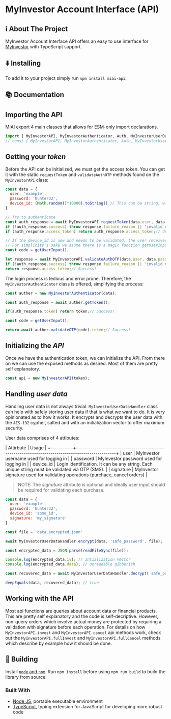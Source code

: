# MyInvestor Account Interface (API)

<h2 id="about-the-project">ℹ️ About The Project</h2>

MyInvestor Account Interface API offers an easy to use interface for [MyInvestor](https://myinvestor.es/) with TypeScript support.

<h2 id="installing">⬇️ Installing</h2>

To add it to your project simply run `npm install miai-api`.

<h2 id="documentation">📚 Documentation</h2>

## Importing the API

MIAI export 4 main classes that allows for ESM-only import declarations.

```js
import { MyInvestorAPI, MyInvestorAuthenticator, Auth, MyInvestorUserDataHandler } from 'miai-api';
// const { MyInvestorAPI, MyInvestorAuthenticator, Auth, MyInvestorUserDataHandler } = require('miai-api');// Won't work!
```

## Getting your _token_

Before the API can be initialized, we must get the access token. You can get it with the static `requestToken` and `validateAuthOTP` methods found on the `MyInvestorAPI` class:

```js
const data = {
  user: 'example',
  password: 'hunter32',
  device_id: (Math.random()*10000).toString() // This can be string, will require validaton the first time its used to request a token
}

// Try to authenticate
const auth_response = await MyInvestorAPI.requestToken(data.user, data.password, data.device_id);
if (!auth_response.success) throw response.failure_reason || 'invalid user or password'
if (auth_response.access_token) return auth_response.access_token;// device_id is already verified. Success!

// If the device_id is new and needs to be validated, the user receives and SMS with the validation code.
// For simplicity's sake we asume there is a magic function getUserInput()
const code = getUserInput();

let response = await MyInvestorAPI.validateAuthOTP(data.user, data.password, data.device_id, auth_response.opt_request_id, code);
if (!auth_response.success) throw response.failure_reason || 'invalid opt code'
return response.access_token;// Success!
```

The login process is tedious and error prone. Therefore, the `MyInvestorAuthenticator` class is offered, simplifying the process:

```js
const auther = new MyInvestorAuthenticator(data);

const auth_response = await auther.getToken();

if(auth_response.token) return token;// Success!

const code = getUserInput();

return await auther.validateOTP(code).token;// Success!
```

## Initializing the _API_

Once we have the authentication token, we can initialize the API. From there on we can use the exposed methods as desired. Most of them are pretty self explanatory.

```js
const api = new MyInvestorAPI(token);
```
## Handling _user data_

Handling user data is not always trivial. `MyInvestorUserDataHandler` class can help with safely storing user data if that is what we want to do. It is very opinionated as to how it works. It encrypts and decrypts the user data with the `AES-192` cypher, salted and with an initialization vector to offer maximum security.

User data comprises of 4 attibutes:

| Attirbute |                                              Usage                                              |
+-----------+-------------------------------------------------------------------------------------------------+
| user      | MyInvestor username used for logging in                                                         |
| password  | MyInvestor password used for logging in                                                         |
| device_id | Login identification. It can be any string. Each unique string must be validated via OTP (SMS). |
| signature | MyInvestor signature used for validating operations (purchace, cancel orders)                   |

> NOTE: The *signature* attribute is optional and ideally user input should be required for validating each purchase.

```js
const data = {
  user: 'example',
  password: 'hunter32',
  device_id: 'some_id',
  signature: 'my_signature'
}

const file = 'data.encrypted.json'

await MyInvestorUserDataHandler.encrypt(data, 'safe_password', file);

const encrypted_data = JSON.parse(readFileSync(file));

console.log(encrypted_data.iv); // Intialization Vector
console.log(encrypted_data.data); // Unreadable gibberish

const recovered_data = await MyInvestorUserDataHandler.decrypt('safe_password', file);

deepEquals(data, recovered_data); // true
```



## Working with the API

Most api functions are queries about account data or financial products. This are pretty self explanatory and the code is self-decriptive. However, non-query orders which involve actual money are protected by requiring a validation with signature before each operation. For details on how `MyInvestorAPI.ìnvest` and `MyInvestorAPI.cancel` api methods work, check out the `MyInvestorAPI.fullInvest` and `MyInvestorAPI.fullCancel` methods which describe by example how it should be done.

<h2 id="build">🔨 Building </h2>

Install [`node` and `npm`](https://nodejs.org/en/download/). Run `npm install` before using `npm run build` to build the library from source.

### Built With

* [Node JS](https://nodejs.org), portable executable environment
* [TypeScript](https://www.typescriptlang.org/), typing extension for JavaScript for developing more robust code
